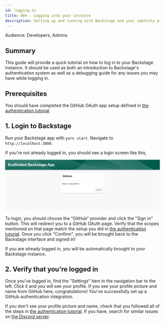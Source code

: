 ```yaml
---
id: logging-in
title: 004 - Logging into your instance
description: Getting up and running with Backstage and your identity provider
---
```


Audience: Developers, Admins

## Summary

This guide will provide a quick tutorial on how to log in to your Backstage instance. It should be used as both an introduction to Backstage's authentication system as well as a debugging guide for any issues you may have while logging in.

## Prerequisites

You should have completed the GitHub OAuth app setup defined in [the authentication tutorial](../getting-started/config/authentication.md).

## 1. Login to Backstage

Run your Backstage app with `yarn start`. Navigate to `http://localhost:3000`.

If you're not already logged in, you should see a login screen like this,

![Screenshot of the login screen](../../assets/getting-started/login-screen.png)

To login, you should choose the "GitHub" provider and click the "Sign in" button. This will redirect you to a GitHub OAuth page. Verify that the scopes mentioned on that page match the setup you did in [the authentication tutorial](./config/authentication.md). Once you click "Confirm", you will be brought back to the Backstage interface and signed in!

If you are already logged in, you will be automatically brought to your Backstage instance.

## 2. Verify that you're logged in

Once you've logged in, find the "Settings" item in the navigation bar to the left. Click it and you will see your profile. If you see your profile picture and name from GitHub here, congratulations! You've successfully set up a GitHub authentication integration.

<!-- Would like to have more FAQs here for help instead of funneling to Discord -->

If you don't see your profile picture and name, check that you followed all of the steps in [the authentication tutorial](./config/authentication.md). If you have, search for similar issues on [the Discord server](https://discord.gg/backstage-687207715902193673).
